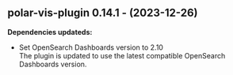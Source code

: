 ## polar-vis-plugin 0.14.1 - (2023-12-26)

**Dependencies updateds:**

 * Set OpenSearch Dashboards version to 2.10\
   The plugin is updated to use the latest compatible OpenSearch
   Dashboards version.

